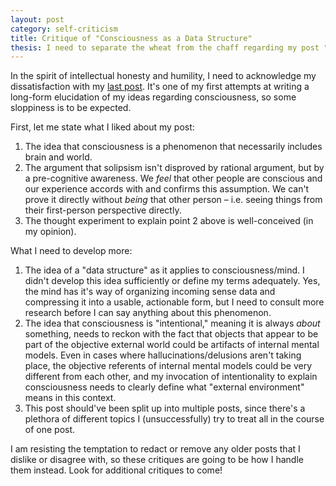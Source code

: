 ```yaml
---
layout: post
category: self-criticism
title: Critique of "Consciousness as a Data Structure"
thesis: I need to separate the wheat from the chaff regarding my post "Consciousness as a Data Structure".
---
```

In the spirit of intellectual honesty and humility, I need to acknowledge my dissatisfaction with my <a href="http://www.platopes.com/philosophy%20of%20mind/neuroscience/2021/01/18/consciousness-as-global-workspace.html">last post</a>. It's one of my first attempts at writing a long-form elucidation of my ideas regarding consciousness, so some sloppiness is to be expected.

First, let me state what I liked about my post:
1. The idea that consciousness is a phenomenon that necessarily includes brain and world.
2. The argument that solipsism isn't disproved by rational argument, but by a pre-cognitive awareness. We <i>feel</i> that other people are conscious and our experience accords with and confirms this assumption. We can't prove it directly without <i>being</i> that other person – i.e. seeing things from their first-person perspective directly.
3. The thought experiment to explain point 2 above is well-conceived (in my opinion).

What I need to develop more:
1. The idea of a "data structure" as it applies to consciousness/mind. I didn't develop this idea sufficiently or define my terms adequately. Yes, the mind has it's way of organizing incoming sense data and compressing it into a usable, actionable form, but I need to consult more research before I can say anything about this phenomenon.
2. The idea that consciousness is "intentional," meaning it is always <i>about</i> something, needs to reckon with the fact that objects that appear to be part of the objective external world could be artifacts of internal mental models. Even in cases where hallucinations/delusions aren't taking place, the objective referents of internal mental models could be very different from each other, and my invocation of intentionality to explain consciousness needs to clearly define what "external environment" means in this context.
3. This post should've been split up into multiple posts, since there's a plethora of different topics I (unsuccessfully) try to treat all in the course of one post.

I am resisting the temptation to redact or remove any older posts that I dislike or disagree with, so these critiques are going to be how I handle them instead. Look for additional critiques to come!
